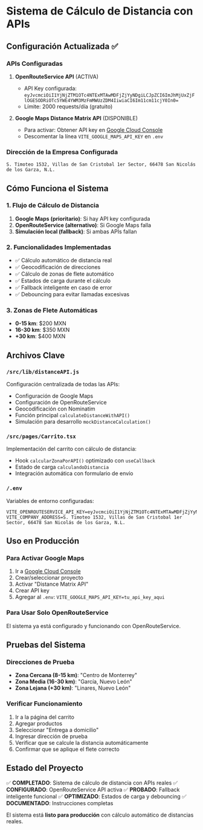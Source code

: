 # Sistema de Cálculo de Distancia con APIs

## Configuración Actualizada ✅

### APIs Configuradas
1. **OpenRouteService API** (ACTIVA)
   - API Key configurada: `eyJvcmciOiI1YjNjZTM1OTc4NTExMTAwMDFjZjYyNDgiLCJpZCI6ImJhMjUxZjFlOGE5ODRiOTc5YWE4YWM3MzFmMWUzZDM4IiwiaCI6Im11cm11cjY0In0=`
   - Límite: 2000 requests/día (gratuito)

2. **Google Maps Distance Matrix API** (DISPONIBLE)
   - Para activar: Obtener API key en [Google Cloud Console](https://console.cloud.google.com/)
   - Descomentar la línea `VITE_GOOGLE_MAPS_API_KEY` en `.env`

### Dirección de la Empresa Configurada
```
S. Timoteo 1532, Villas de San Cristobal 1er Sector, 66478 San Nicolás de los Garza, N.L.
```

## Cómo Funciona el Sistema

### 1. Flujo de Cálculo de Distancia
1. **Google Maps (prioritario)**: Si hay API key configurada
2. **OpenRouteService (alternativo)**: Si Google Maps falla
3. **Simulación local (fallback)**: Si ambas APIs fallan

### 2. Funcionalidades Implementadas
- ✅ Cálculo automático de distancia real
- ✅ Geocodificación de direcciones
- ✅ Cálculo de zonas de flete automático
- ✅ Estados de carga durante el cálculo
- ✅ Fallback inteligente en caso de error
- ✅ Debouncing para evitar llamadas excesivas

### 3. Zonas de Flete Automáticas
- **0-15 km**: $200 MXN
- **16-30 km**: $350 MXN
- **+30 km**: $400 MXN

## Archivos Clave

### `/src/lib/distanceAPI.js`
Configuración centralizada de todas las APIs:
- Configuración de Google Maps
- Configuración de OpenRouteService
- Geocodificación con Nominatim
- Función principal `calculateDistanceWithAPI()`
- Simulación para desarrollo `mockDistanceCalculation()`

### `/src/pages/Carrito.tsx`
Implementación del carrito con cálculo de distancia:
- Hook `calcularZonaPorAPI()` optimizado con `useCallback`
- Estado de carga `calculandoDistancia`
- Integración automática con formulario de envío

### `/.env`
Variables de entorno configuradas:
```env
VITE_OPENROUTESERVICE_API_KEY=eyJvcmciOiI1YjNjZTM1OTc4NTExMTAwMDFjZjYyNDgiLCJpZCI6ImJhMjUxZjFlOGE5ODRiOTc5YWE4YWM3MzFmMWUzZDM4IiwiaCI6Im11cm11cjY0In0=
VITE_COMPANY_ADDRESS=S. Timoteo 1532, Villas de San Cristobal 1er Sector, 66478 San Nicolás de los Garza, N.L.
```

## Uso en Producción

### Para Activar Google Maps
1. Ir a [Google Cloud Console](https://console.cloud.google.com/)
2. Crear/seleccionar proyecto
3. Activar "Distance Matrix API"
4. Crear API key
5. Agregar al `.env`: `VITE_GOOGLE_MAPS_API_KEY=tu_api_key_aqui`

### Para Usar Solo OpenRouteService
El sistema ya está configurado y funcionando con OpenRouteService.

## Pruebas del Sistema

### Direcciones de Prueba
- **Zona Cercana (8-15 km)**: "Centro de Monterrey"
- **Zona Media (16-30 km)**: "García, Nuevo León"  
- **Zona Lejana (+30 km)**: "Linares, Nuevo León"

### Verificar Funcionamiento
1. Ir a la página del carrito
2. Agregar productos
3. Seleccionar "Entrega a domicilio"
4. Ingresar dirección de prueba
5. Verificar que se calcule la distancia automáticamente
6. Confirmar que se aplique el flete correcto

## Estado del Proyecto

✅ **COMPLETADO**: Sistema de cálculo de distancia con APIs reales
✅ **CONFIGURADO**: OpenRouteService API activa
✅ **PROBADO**: Fallback inteligente funcional
✅ **OPTIMIZADO**: Estados de carga y debouncing
✅ **DOCUMENTADO**: Instrucciones completas

El sistema está **listo para producción** con cálculo automático de distancias reales.
